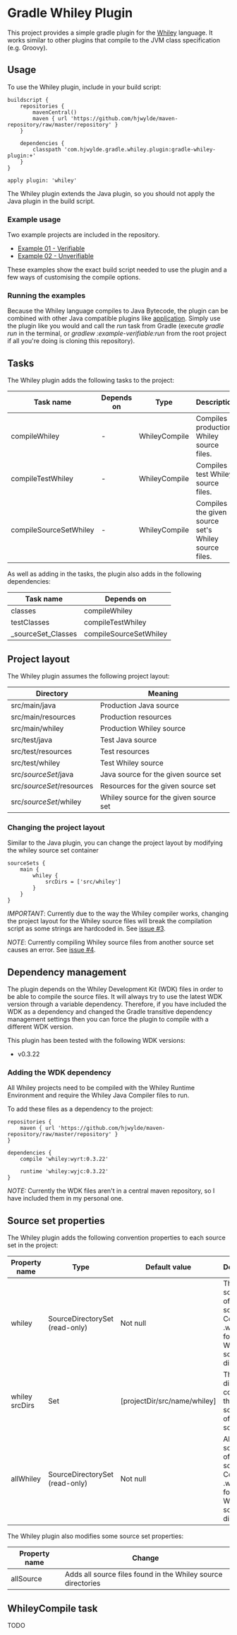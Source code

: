 # Gradle Whiley Plugin

This project provides a simple gradle plugin for the [Whiley](http://whiley.org/ "Whiley") language. It works similar to other plugins that compile to the JVM class specification (e.g. Groovy).

## Usage

To use the Whiley plugin, include in your build script:

    buildscript {
        repositories {
            mavenCentral()
            maven { url 'https://github.com/hjwylde/maven-repository/raw/master/repository' }
        }

        dependencies {
            classpath 'com.hjwylde.gradle.whiley.plugin:gradle-whiley-plugin:+'
        }
    }

    apply plugin: 'whiley'

The Whiley plugin extends the Java plugin, so you should not apply the Java plugin in the build script.

### Example usage

Two example projects are included in the repository.

* [Example 01 - Verifiable](https://github.com/hjwylde/gradle-whiley-plugin/tree/master/subprojects/example-verifiable "Example 01 - Verifiable")
* [Example 02 - Unverifiable](https://github.com/hjwylde/gradle-whiley-plugin/tree/master/subprojects/example-unverifiable "Example 01 - Unverifiable")

These examples show the exact build script needed to use the plugin and a few ways of customising the compile options.

### Running the examples

Because the Whiley language compiles to Java Bytecode, the plugin can be combined with other Java compatible plugins like [application](http://www.gradle.org/docs/current/userguide/application_plugin.html "The Application Plugin"). Simply use the plugin like you would and call the _run_ task from Gradle (execute _gradle run_ in the terminal, or _gradlew :example-verifiable:run_ from the root project if all you're doing is cloning this repository).

## Tasks

The Whiley plugin adds the following tasks to the project:

Task name|Depends on|Type|Description
---------|----------|----|-----------
compileWhiley|-|WhileyCompile|Compiles production Whiley source files.
compileTestWhiley|-|WhileyCompile|Compiles test Whiley source files.
compileSourceSetWhiley|-|WhileyCompile|Compiles the given source set's Whiley source files.

As well as adding in the tasks, the plugin also adds in the following dependencies:

Task name|Depends on
---------|----------
classes|compileWhiley
testClasses|compileTestWhiley
_sourceSet_Classes|compileSourceSetWhiley

## Project layout

The Whiley plugin assumes the following project layout:

Directory|Meaning
---------|-------
src/main/java|Production Java source
src/main/resources|Production resources
src/main/whiley|Production Whiley source
src/test/java|Test Java source
src/test/resources|Test resources
src/test/whiley|Test Whiley source
src/_sourceSet_/java|Java source for the given source set
src/_sourceSet_/resources|Resources for the given source set
src/_sourceSet_/whiley|Whiley source for the given source set

### Changing the project layout

Similar to the Java plugin, you can change the project layout by modifying the whiley source set container

    sourceSets {
        main {
            whiley {
                srcDirs = ['src/whiley']
            }
        }
    }

*IMPORTANT*:
Currently due to the way the Whiley compiler works, changing the project layout for the Whiley
source files will break the compilation script as some strings are hardcoded in. See [issue #3](https://github.com/hjwylde/gradle-whiley-plugin/issues/3 "Source Set Directories").

*NOTE*:
Currently compiling Whiley source files from another source set causes an error. See [issue #4](https://github.com/hjwylde/gradle-whiley-plugin/issues/4 "Source Set Compilation Error").

## Dependency management

The plugin depends on the Whiley Development Kit (WDK) files in order to be able to compile the
source files. It will always try to use the latest WDK version through a variable dependency.
Therefore, if you have included the WDK as a dependency and changed the Gradle transitive
dependency management settings then you can force the plugin to compile with a different WDK
version.

This plugin has been tested with the following WDK versions:
* v0.3.22

### Adding the WDK dependency

All Whiley projects need to be compiled with the Whiley Runtime Environment and require the Whiley
Java Compiler files to run.

To add these files as a dependency to the project:

    repositories {
        maven { url 'https://github.com/hjwylde/maven-repository/raw/master/repository' }
    }

    dependencies {
        compile 'whiley:wyrt:0.3.22'

        runtime 'whiley:wyjc:0.3.22'
    }

*NOTE:*
Currently the WDK files aren't in a central maven repository, so I have included them in my
personal one.

## Source set properties

The Whiley plugin adds the following convention properties to each source set in the project:

Property name|Type|Default value|Description
-------------|----|-------------|-----------
whiley|SourceDirectorySet (read-only)|Not null|The Whiley source files of this source set. Contains all .whiley files found in the Whiley source directories.
whiley srcDirs|Set<File>|[projectDir/src/name/whiley]|The source directories containing the Whiley source files of this source set.
allWhiley|SourceDirectorySet (read-only)|Not null|All Whiley source files of this source set. Contains all .whiley files found in the Whiley source directories.

The Whiley plugin also modifies some source set properties:

Property name|Change
-------------|------
allSource|Adds all source files found in the Whiley source directories

## WhileyCompile task

TODO

